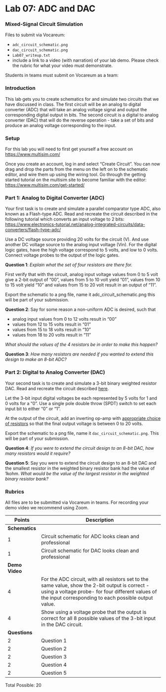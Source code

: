 # Lab 07: ADC and DAC 
### Mixed-Signal Circuit Simulation

Files to submit via Vocareum: 
- `adc_circuit_schematic.png`
- `dac_circuit_schematic.png`
- `Lab07_writeup.txt`
- include a link to a video (with narration) of your lab demo. Please check the rubric for what your video must demonstrate.

Students in teams must submit on Vocareum as a team:

### Introduction
This lab gets you to create schematics for and simulate two circuits that we have discussed in class. The first circuit will be an analog to digital converter (ADC) that will take an analog voltage signal and output the corresponding digital output in bits. The second circuit is a digital to analog converter (DAC) that will do the reverse operation - take a set of bits and produce an analog voltage corresponding to the input. 

### Setup
For this lab you will need to first get yourself a free account on https://www.multisim.com/

Once you create an account, log in and select “Create Circuit”. You can now drag and drop the parts from the menu on the left on to the schematic editor, and wire them up using the wiring tool.  Go through the getting started tutorial on the multisim site to become familiar with the editor: https://www.multisim.com/get-started/

### Part 1: Analog to Digital Converter (ADC)

Your first task is to create and simulate a parallel comparator type ADC, also known as a Flash-type ADC. Read and recreate the circuit described in the following tutorial which converts an input voltage to 2 bits: https://www.electronics-tutorial.net/analog-integrated-circuits/data-converters/flash-type-adc/

Use a DC voltage source providing 20 volts for the circuit (V). And use another DC voltage source to the analog input voltage (Vin). For the digital logic gates, have the high voltage correspond to 5 volts, and low to 0 volts.  Connect voltage probes to the output of the logic gates. 

**Question 1**:  *Explain what the set of four resistors are there for.* 

First verify that  with the circuit, analog input voltage values from 0 to 5 volt give a 2-bit output of “00”, values from 5 to 10 volt yield “01”, values from 10 to 15 volt yield “10” and values from 15 to 20 volt result in an output of “11”. 

Export the schematic to a png file, name it adc_circuit_schematic.png  this will be part of your submission. 

**Question 2**:  Say for some reason a non-uniform ADC is desired, such that 
- analog input values from 0 to 12 volts result in “00”
- values from 12 to 15 volts result in “01”
- values from 15 to 18 volts result in “10” 
- values from 18 to 20 volts result in “11”

*What should the values of the 4 resistors be in order to make this happen?*

**Question 3**: *How many resistors are needed if you wanted to extend this design to make an 8-bit ADC?*

### Part 2: Digital to Analog Converter (DAC)

Your second task is to create and simulate a 3-bit binary weighted resistor DAC. Read and recreate the circuit described [here](https://www.electronics-tutorial.net/analog-integrated-circuits/data-converters/binary-weighted-resistor-dac/).

Let the 3-bit input digital voltages be each represented by 5 volts for 1 and 0 volts for a “0”. 
Use a single pole double throw (SPDT) switch to set each input bit to either “0” or “1”. 

At the output of the circuit, add an inverting op-amp with [appropriate choice of resistors](https://www.electronics-tutorial.net/amplifier/inverting-amplifier/) so that the final output voltage is between 0 to 20 volts. 

Export the schematic to a png file, name it `dac_circuit_schematic.png`. This will be part of your submission. 

**Question 4**: *If you were to extend the circuit design to an 8-bit DAC, how many resistors would it require?*   

**Question 5**: Say you were to extend the circuit design to an 8-bit DAC and the smallest resistor in the weighted binary resistor bank had the value of 1kohm. *What would be the value of the largest resistor in the weighted binary resistor bank?*

### Rubrics
All files are to be submitted via Vocareum in teams. 
For recording your demo video we recommend using Zoom.

| Points         | Description | 
| -------------- | ----------- |
| **Schematics** |             |
| 1              | Circuit schematic for ADC looks clean and professional |
| 1              | Circuit schematic for DAC looks clean and professional |
| **Demo Video** |             |
| 4              | For the ADC circuit, with all resistors set to the same value, show the 2-bit output is correct -using a voltage probe- for four different values of the input corresponding to each possible output value. |
| 4              | Show using a voltage probe that the output is correct for all 8 possible values of the 3-bit input in the DAC circuit. |
| **Questions**  |             |
| 2              | Question 1 |
| 2              | Question 2 |
| 2              | Question 3 |
| 2              | Question 4 |
| 2              | Question 5 |

Total Possible: 20